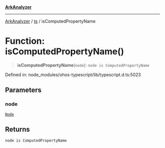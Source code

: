 [**ArkAnalyzer**](../../../../README.md)

***

[ArkAnalyzer](../../../../globals.md) / [ts](../README.md) / isComputedPropertyName

# Function: isComputedPropertyName()

> **isComputedPropertyName**(`node`): `node is ComputedPropertyName`

Defined in: node\_modules/ohos-typescript/lib/typescript.d.ts:5023

## Parameters

### node

[`Node`](../interfaces/Node.md)

## Returns

`node is ComputedPropertyName`
